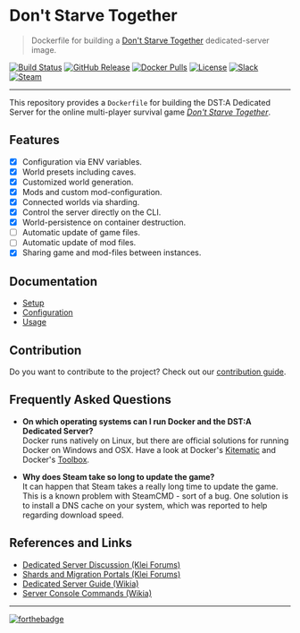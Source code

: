 # Don't Starve Together
> Dockerfile for building a [Don't Starve Together][website] dedicated-server image.

[![Build Status](https://img.shields.io/travis/dst-academy/server/develop.svg)](https://travis-ci.org/dst-academy/server)
[![GitHub Release](https://img.shields.io/github/release/dst-academy/server.svg)](https://github.com/dst-academy/server/releases/latest)
[![Docker Pulls](https://img.shields.io/docker/pulls/dstacademy/server.svg)](https://hub.docker.com/r/dstacademy/server/)
[![License](https://img.shields.io/github/license/dst-academy/server.svg?maxAge=2592000?style=flat-square)]()
[![Slack](https://img.shields.io/badge/slack-join-E01563.svg)](https://slack.dst.academy/)
[![Steam](https://img.shields.io/badge/steam-join-1b2838.svg)](https://steamcommunity.com/groups/dst-academy)

---

This repository provides a `Dockerfile` for building the DST:A Dedicated Server
for the online multi-player survival game [*Don't Starve Together*][website].

## Features
- [x] Configuration via ENV variables.
- [x] World presets including caves.
- [x] Customized world generation.
- [x] Mods and custom mod-configuration.
- [x] Connected worlds via sharding.
- [x] Control the server directly on the CLI.
- [x] World-persistence on container destruction.
- [ ] Automatic update of game files.
- [ ] Automatic update of mod files.
- [x] Sharing game and mod-files between instances.

## Documentation
- [Setup][docs-setup]
- [Configuration][docs-configuration]
- [Usage][docs-usage]

## Contribution
Do you want to contribute to the project?
Check out our [contribution guide][contribution-guide].

## Frequently Asked Questions

- **On which operating systems can I run Docker and the DST:A Dedicated Server?**  
  Docker runs natively on Linux, but there are official solutions for running Docker on Windows and OSX.
  Have a look at Docker's [Kitematic][docker-kitematic] and Docker's [Toolbox][docker-kitematic].

- **Why does Steam take so long to update the game?**  
  It can happen that Steam takes a really long time to update the game. This is a known problem with
  SteamCMD - sort of a bug. One solution is to install a DNS cache on your system, which was reported
  to help regarding download speed.

## References and Links
- [Dedicated Server Discussion (Klei Forums)][reference-dedicated]
- [Shards and Migration Portals (Klei Forums)][reference-shards]
- [Dedicated Server Guide (Wikia)][reference-guide]
- [Server Console Commands (Wikia)][reference-commands]

---

[![forthebadge](http://forthebadge.com/images/badges/built-with-love.svg)](http://forthebadge.com)

[docs-setup]: /docs/setup.md
[docs-configuration]: /docs/configuration.md
[docs-usage]: /docs/usage.md
[website]: http://www.dontstarvetogether.com/
[contribution-guide]: /CONTRIBUTING.md
[docker-kitematic]: https://kitematic.com/
[docker-toolbox]: https://www.docker.com/docker-toolbox
[reference-dedicated]: http://forums.kleientertainment.com/forum/83-dont-starve-together-beta-dedicated-server-discussion/
[reference-shards]: http://forums.kleientertainment.com/topic/59174-understanding-shards-and-migration-portals/
[reference-guide]: http://dont-starve-game.wikia.com/wiki/Guides/Don%E2%80%99t_Starve_Together_Dedicated_Servers
[reference-commands]: http://dont-starve-game.wikia.com/wiki/Console/Don't_Starve_Together_Commands
